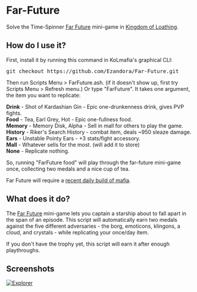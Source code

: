 Far-Future
=====
Solve the Time-Spinner [Far Future](http://kol.coldfront.net/thekolwiki/index.php/The_Far_Future)
 mini-game in [Kingdom of Loathing](http://www.kingdomofloathing.com).

How do I use it?
----------------
First, install it by running this command in KoLmafia's graphical CLI:

<pre>
git checkout https://github.com/Ezandora/Far-Future.git
</pre>

Then run Scripts Menu > FarFuture.ash. (if it doesn't show up, first try Scripts Menu > Refresh menu.) Or type "FarFuture". It takes one argument, the item you want to replicate:

__Drink__ - Shot of Kardashian Gin - Epic one-drunkenness drink, gives PVP fights.  
__Food__ - Tea, Earl Grey, Hot - Epic one-fullness food.  
__Memory__ - Memory Disk, Alpha - Sell in mall for others to play the game.  
__History__ - Riker's Search History - combat item, deals ~950 sleaze damage.  
__Ears__ - Unstable Pointy Ears - +3 stats/fight accessory.  
__Mall__ - Whatever sells for the most. (will add it to store)  
__None__ - Replicate nothing.

So, running "FarFuture food" will play through the far-future mini-game once, collecting two medals and a nice cup of tea.

Far Future will require a [recent daily build of mafia](http://builds.kolmafia.us/job/Kolmafia/).

What does it do?
----------------
The [Far Future](http://kol.coldfront.net/thekolwiki/index.php/The_Far_Future) mini-game lets you captain a starship about to fall apart in the span of an episode. This script will automatically earn two medals against the five different adversaries - the borg, emoticons, klingons, a cloud, and crystals - while replicating your once/day item.

If you don't have the trophy yet, this script will earn it after enough playthroughs.

Screenshots
----------------
[![Explorer](https://raw.github.com/Ezandora/Far-Future/master/Images/Explorer.png)](https://raw.github.com/Ezandora/Far-Future/master/Images/Explorer.png)
